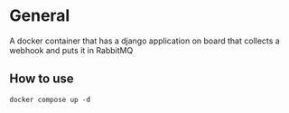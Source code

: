 # General
  A docker container that has a django application on board that collects a webhook and puts it in RabbitMQ

## How to use
  `docker compose up -d`
